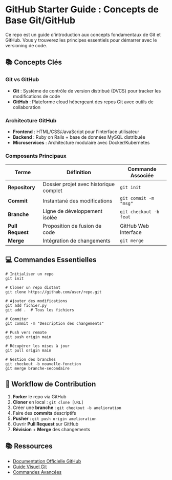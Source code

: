 # GitHub Starter Guide : Concepts de Base Git/GitHub

Ce repo est un guide d'introduction aux concepts fondamentaux de Git et GitHub. Vous y trouverez les principes essentiels pour démarrer avec le versioning de code.

## 📚 Concepts Clés

### Git vs GitHub
- **Git** : Système de contrôle de version distribué (DVCS) pour tracker les modifications de code 
- **GitHub** : Plateforme cloud hébergeant des repos Git avec outils de collaboration 

### Architecture GitHub
- **Frontend** : HTML/CSS/JavaScript pour l'interface utilisateur
- **Backend** : Ruby on Rails + base de données MySQL distribuée 
- **Microservices** : Architecture modulaire avec Docker/Kubernetes 

### Composants Principaux
| Terme | Définition | Commande Associée |
|-------|------------|-------------------|
| **Repository** | Dossier projet avec historique complet | `git init`  |
| **Commit** | Instantané des modifications | `git commit -m "msg"` |
| **Branche** | Ligne de développement isolée | `git checkout -b feat` |
| **Pull Request** | Proposition de fusion de code | GitHub Web Interface |
| **Merge** | Intégration de changements | `git merge` |

## 💻 Commandes Essentielles

```
# Initialiser un repo
git init

# Cloner un repo distant
git clone https://github.com/user/repo.git

# Ajouter des modifications
git add fichier.py
git add .  # Tous les fichiers

# Commiter
git commit -m "Description des changements"

# Push vers remote
git push origin main

# Récupérer les mises à jour
git pull origin main

# Gestion des branches
git checkout -b nouvelle-fonction
git merge branche-secondaire
```

## 🔄 Workflow de Contribution
1. **Forker** le repo via GitHub 
2. **Cloner** en local : `git clone [URL]`
3. Créer une **branche** : `git checkout -b amelioration`
4. Faire des **commits** descriptifs
5. **Pusher** : `git push origin amelioration`
6. Ouvrir **Pull Request** sur GitHub 
7. **Révision** + **Merge** des changements 

## 📚 Ressources
- [Documentation Officielle GitHub](https://docs.github.com)
- [Guide Visuel Git](https://www.pierre-giraud.com) 
- [Commandes Avancées](https://www.simplilearn.com)
